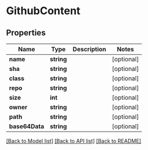 # GithubContent

## Properties
Name | Type | Description | Notes
------------ | ------------- | ------------- | -------------
**name** | **string** |  | [optional] 
**sha** | **string** |  | [optional] 
**class** | **string** |  | [optional] 
**repo** | **string** |  | [optional] 
**size** | **int** |  | [optional] 
**owner** | **string** |  | [optional] 
**path** | **string** |  | [optional] 
**base64Data** | **string** |  | [optional] 

[[Back to Model list]](../README.md#documentation-for-models) [[Back to API list]](../README.md#documentation-for-api-endpoints) [[Back to README]](../README.md)


